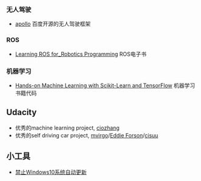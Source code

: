 
### 无人驾驶
- [apollo](https://github.com/ApolloAuto/apollo)
百度开源的无人驾驶框架

### ROS
- [Learning ROS for_Robotics Programming](https://github.com/AaronMR/Learning_ROS_for_Robotics_Programming_2nd_edition) ROS电子书

### 机器学习
- [Hands-on Machine Learning with Scikit-Learn and TensorFlow](https://github.com/ageron/handson-ml) 机器学习书籍代码

## Udacity
- 优秀的machine learning project, [ciozhang](https://github.com/ciozhang/machinelearning-deeplearning-project) 
- 优秀的self driving car project, [mvirgo](https://github.com/mvirgo)/[Eddie Forson](https://github.com/kenshiro-o?tab=repositories)/[cisuu](https://github.com/cisuu)

## 小工具
- [禁止Windows10系统自动更新](https://github.com/f1tz/BlockWin10AU)

